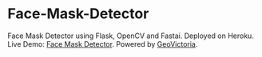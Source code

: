 # Face-Mask-Detector
Face Mask Detector using Flask, OpenCV and Fastai. Deployed on Heroku.
Live Demo: [Face Mask Detector](https://face-mask-detector.herokuapp.com/).
Powered by [GeoVictoria](https://www.geovictoria.com).
